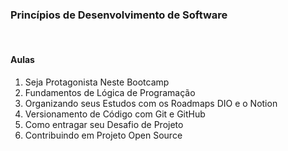 <h3>Princípios de Desenvolvimento de Software </h3>
<br> 
<h4>Aulas</h4>
<ol>
    <li>Seja Protagonista Neste Bootcamp</li>
    <li>Fundamentos de Lógica de Programação</li>
    <li>Organizando seus Estudos com os Roadmaps DIO e o Notion</li>
    <li>Versionamento de Código com Git e GitHub</li>
    <li>Como entragar seu Desafio de Projeto</li>
    <li>Contribuindo em Projeto Open Source</li>
</ol>